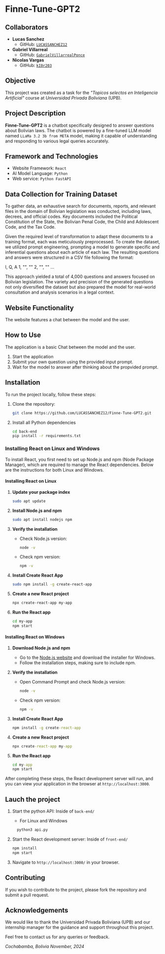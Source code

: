 # Finne-Tune-GPT2

## Collaborators
- **Lucas Sanchez**
  - GitHub: [`LUCASSANCHEZ12`](https://github.com/LUCASSANCHEZ12)
- **Gabriel Villarreal**
  - GitHub: [`GabrielVillarrealPonce`](https://github.com/GabrielVillarrealPonce)
- **Nicolas Vargas**
  - GitHub: [`kI0r203`](https://github.com/kI0r203)

## Objective
This project was created as a task for the *"Topicos selectos en Inteligencia Artificial"* course at *Universidad Privada Boliviana* (UPB).

## Project Description
**Finne-Tune-GPT2** is a chatbot specifically designed to answer questions about Bolivian laws. The chatbot is powered by a fine-tuned LLM model named `LLaMa 3.2 3b from META` model, making it capable of understanding and responding to various legal queries accurately.

## Framework and Technologies
- Website Framework: `React`
- AI Model Language: `Python`
- Web service: `Python FastAPI`

## Data Collection for Training Dataset

To gather data, an exhaustive search for documents, reports, and relevant files in the domain of Bolivian legislation was conducted, including laws, decrees, and official codes. Key documents included the Political Constitution of the State, the Bolivian Penal Code, the Child and Adolescent Code, and the Tax Code.

Given the required level of transformation to adapt these documents to a training format, each was meticulously preprocessed. To create the dataset, we utilized prompt engineering, prompting a model to generate specific and inferential questions about each article of each law. The resulting questions and answers were structured in a CSV file following the format:

I, Q, A
1, "", ""
2, "", ""
...

This approach yielded a total of 4,000 questions and answers focused on Bolivian legislation. The variety and precision of the generated questions not only diversified the dataset but also prepared the model for real-world consultation and analysis scenarios in a legal context.

## Website Functionality
The website features a chat between the model and the user. 

## How to Use
The application is a basic Chat between the model and the user.
1. Start the application
2. Submit your own question using the provided input prompt.
3. Wait for the model to answer after thinking about the propvided prompt.

## Installation
To run the project locally, follow these steps:

1. Clone the repository:
    ```bash
    git clone https://github.com/LUCASSANCHEZ12/Finne-Tune-GPT2.git
    ```

2. Install all Python dependencies
    ```bash
    cd back-end
    pip install -r requirements.txt
    ```

### Installing React on Linux and Windows

To install React, you first need to set up Node.js and npm (Node Package Manager), which are required to manage the React dependencies. Below are the instructions for both Linux and Windows.

#### Installing React on Linux

1. **Update your package index**
   ```bash
   sudo apt update
   ```

2. **Install Node.js and npm**
   ```bash
   sudo apt install nodejs npm
   ```

3. **Verify the installation**
   - Check Node.js version:
     ```bash
     node -v
     ```
   - Check npm version:
     ```bash
     npm -v
     ```

4. **Install Create React App**
   ```bash
   sudo npm install -g create-react-app
   ```

5. **Create a new React project**
   ```bash
   npx create-react-app my-app
   ```

6. **Run the React app**
   ```bash
   cd my-app
   npm start
   ```

#### Installing React on Windows

1. **Download Node.js and npm**
   - Go to the [Node.js website](https://nodejs.org/) and download the installer for Windows.
   - Follow the installation steps, making sure to include npm.

2. **Verify the installation**
   - Open Command Prompt and check Node.js version:
     ```cmd
     node -v
     ```
   - Check npm version:
     ```cmd
     npm -v
     ```

3. **Install Create React App**
   ```cmd
   npm install -g create-react-app
   ```

4. **Create a new React project**
   ```cmd
   npx create-react-app my-app
   ```

5. **Run the React app**
   ```cmd
   cd my-app
   npm start
   ```

After completing these steps, the React development server will run, and you can view your application in the browser at `http://localhost:3000`.


## Lauch the project

1. Start the python API:
    Inside of `back-end/`
    * For Linux and Windows
    ```bash
      python3 api.py
    ```
    
2. Start the React development server:
    Inside of `front-end/`
    ```bash
    npm install
    npm start
    ```

3. Navigate to `http://localhost:3000/` in your browser.

## Contributing
If you wish to contribute to the project, please fork the repository and submit a pull request.

## Acknowledgements
We would like to thank the Universidad Privada Boliviana (UPB) and our internship manager for the guidance and support throughout this project.

Feel free to contact us for any queries or feedback.

*Cochabamba, Bolivia*
*November, 2024*
